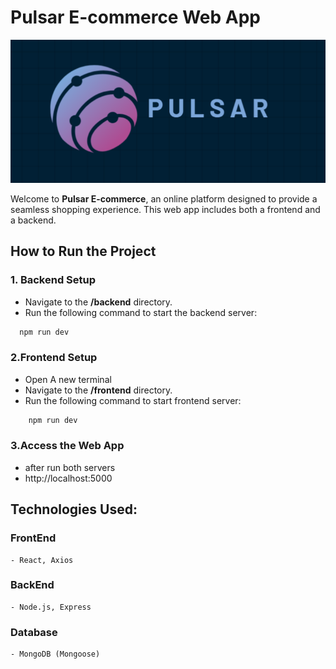 # Pulsar E-commerce Web App

![Pulsar_logo](frontend/src/assets/logo.png)

Welcome to **Pulsar E-commerce**, an online platform designed to provide a seamless shopping experience. This web app includes both a frontend and a backend.

## How to Run the Project

### 1. Backend Setup

- Navigate to the **/backend** directory.
- Run the following command to start the backend server:

```bash
  npm run dev
```

### 2.Frontend Setup

- Open A new terminal
- Navigate to the **/frontend** directory.
- Run the following command to start frontend server:

```bash
    npm run dev
```

### 3.Access the Web App

- after run both servers
- http://localhost:5000

## Technologies Used:

### FrontEnd

    - React, Axios

### BackEnd

    - Node.js, Express

### Database

    - MongoDB (Mongoose)
